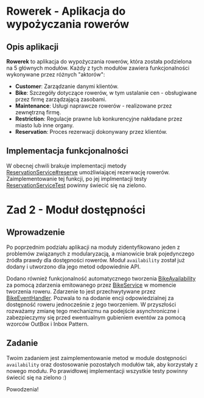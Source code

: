 # Rowerek - Aplikacja do wypożyczania rowerów

## Opis aplikacji
**Rowerek** to aplikacja do wypożyczania rowerów, która została podzielona na 5 głównych modułów. Każdy z tych modułów zawiera funkcjonalności wykonywane przez różnych "aktorów":

- **Customer**: Zarządzanie danymi klientów.
- **Bike**: Szczegóły dotyczące rowerów, w tym ustalanie cen - obsługiwane przez firmę zarządzającą zasobami.
- **Maintenance**: Usługi naprawcze rowerów - realizowane przez zewnętrzną firmę.
- **Restriction**: Regulacje prawne lub konkurencyjne nakładane przez miasto lub inne organy.
- **Reservation**: Proces rezerwacji dokonywany przez klientów.

## Implementacja funkcjonalności
W obecnej chwili brakuje implementacji metody [ReservationService#reserve](./src/main/java/pl/rowerek/reservation/ReservationService.java) umożliwiającej rezerwację rowerów.
Zaimplementowanie tej funkcji, po jej implmentacji testy [ReservationServiceTest](./src/test/java/pl/rowerek/reservation/ReservationServiceTest.java) powinny świecić się na zielono.

# Zad 2 - Moduł dostępności 

## Wprowadzenie
Po poprzednim podziału aplikacji na moduły zidentyfikowano jeden z problemów związanych z modularyzacją, a mianowicie brak pojedynczego źródła prawdy dla dostępności rowerów.
Moduł `availability` został już dodany i utworzono dla jego metod odpowiednie API.

Dodano również funkcjonalność automatycznego tworzenia [BikeAvailability](./src/main/java/pl/rowerek/availability/BikeAvailability.java) za pomocą zdarzenia emitowanego przez [BikeService](./src/main/java/pl/rowerek/bike/BikeService.java) w momencie tworzenia roweru.
Zdarzenie to jest przechwytywane przez  [BikeEventHandler](./src/main/java/pl/rowerek/availability/BikeEventHandler.java). 
Pozwala to na dodanie encji odpowiedzialnej za dostępność roweru jednocześnie z jego tworzeniem.
W przyszłości rozważamy zmianę tego mechanizmu na podejście asynchroniczne i zabezpieczymy się przed ewentualnym gubieniem eventów za pomocą wzorców OutBox i Inbox Pattern.

## Zadanie

Twoim zadaniem jest zaimplementowanie metod w module dostępności `availability` oraz dostosowanie pozostałych modułów tak, aby korzystały z nowego modułu.
Po prawidłowej implementacji wszystkie testy powinny świecić się na zielono :)

Powodzenia!
